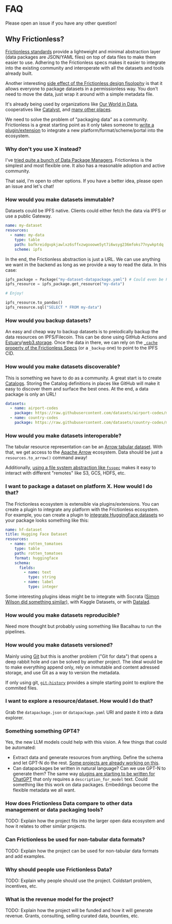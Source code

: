 # FAQ

Please open an issue if you have any other question!

## Why Frictionless?

[Frictionless standards](https://specs.frictionlessdata.io/) provide a lightweight and minimal abstraction layer (data packages are JSON/YAML files) on top of data files to make them easier to use. Adhering to the Frictionless specs makes it easier to integrate into the existing community and interoperate with all the datasets and tools already built.

Another interesting [side effect of the Frictionless design fisolophy](https://specs.frictionlessdata.io/#design-philosophy) is that it allows everyone to package datasets in a permissionless way. You don't need to move the data, just wrap it around with a simple metadata file.

It's already being used by organizations like [Our World in Data](https://github.com/search?q=repo%3Aowid%2Fowid-datasets%20datapackage.json&type=code), cooperatives like [Catalyst](https://github.com/search?q=org%3Acatalyst-cooperative%20datapackage&type=code), and [many other places](https://frictionlessdata.io/adoption/).

We need to solve the problem of "packaging data" as a community. Frictionless is a great starting point as it only takes someone to [write a plugin/extension](https://framework.frictionlessdata.io/docs/advanced/extending.html) to integrate a new platform/format/scheme/portal into the ecosystem.

### Why don't you use X instead?

I've [tried quite a bunch of Data Package Managers](https://publish.obsidian.md/davidgasquez/Open+Data#Data+Package+Managers). Frictionless is the simplest and most flexible one. It also has a reasonable adoption and active community.

That said, I'm open to other options. If you have a better idea, please open an issue and let's chat!

### How would you make datasets immutable?

Datasets could be IPFS native. Clients could either fetch the data via IPFS or use a public Gateway.

```yaml
name: my-dataset
resources:
  - name: my-data
    type: table
    path: bafkreidgvpkjawlxz6sffxzwgooowe5yt7i6wsyg236mfoks77nywkptdq
    scheme: ipfs
```

In the end, the Frictionless abstraction is just a URL. We can use anything we want in the backend as long as we provide a way to read the data. In this case:

```python
ipfs_package = Package("my-dataset-datapackage.yaml") # Could even be Package("bafyreca4sf...")
ipfs_resource = ipfs_package.get_resource("my-data")

# Enjoy!

ipfs_resource.to_pandas()
ipfs_resource.sql("SELECT * FROM my-data")
```

### How would you backup datasets?

An easy and cheap way to backup datasets is to preiodically backup the data resources on IPFS/Filecoin. This can be done using GitHub Actions and [Estuary](https://estuary.tech/)/[web3.storage](https://web3.storage/). Once the data in there, we can rely on the [`_cache` property of the Frictionless Specs](https://specs.frictionlessdata.io/patterns/#caching-of-resources) (or a `_backup` one) to point to the IPFS CID.

### How would you make datasets discoverable?

This is something we have to do as a community. A great start is to create [Catalogs](https://framework.frictionlessdata.io/docs/framework/catalog.html). Storing the Catalog definitions in places like GitHub will make it easy to discover them and surface the best ones. At the end, a data package is only an URL!

```yml
datasets:
  - name: airport-codes
    package: https://raw.githubusercontent.com/datasets/airport-codes/master/datapackage.json
  - name: country-codes
    package: https://raw.githubusercontent.com/datasets/country-codes/master/datapackage.json
```

### How would you make datasets interoperable?

The tabular resource representation can be an [Arrow tabular dataset](https://arrow.apache.org/docs/python/dataset.html). With that, we get access to the [Apache Arrow](https://arrow.apache.org/) ecosystem. Data should be just a `resources.to_arrow()` command away!

Additionally, [using a file system abstraction like `fsspec`](https://github.com/frictionlessdata/framework/issues/1462) makes it easy to interact with different "remotes" like S3, GCS, HDFS, etc.

### I want to package a dataset on platform X. How would I do that?

The Frictionless ecosystem is extensible via plugins/extensions. You can create a plugin to integrate any platform with the Frictionless ecosystem. For example, you can create a plugin to [integrate HuggingFace datasets](https://github.com/frictionlessdata/framework/issues/1472) so your package looks something like this:

```yaml
name: hf-dataset
title: Hugging Face Dataset
resources:
  - name: rotten_tomatoes
    type: table
    path: rotten_tomatoes
    format: huggingface
    schema:
      fields:
        - name: text
          type: string
        - name: label
          type: integer
```

Some interesting plugins ideas might be to integrate with Socrata ([Simon Wilson did something similar](https://github.com/simonw/scrape-open-data)), with Kaggle Datasets, or with [Datalad](https://docs.datalad.org/projects/catalog/en/latest/metadata_formats.html).

### How would you make datasets reproducible?

Need more thought but probably using something like Bacalhau to run the pipelines.

### How would you make datasets versioned?

Mainly using [Git](https://git-scm.com/) but this is another problem ("Git for data") that opens a deep rabbit hole and can be solved by another project. The ideal would be to make everything append only, rely on inmutable and content adressed storage, and use Git as a way to version the metadata.

If only using git, [`git-history`](https://simonwillison.net/2021/Dec/7/git-history/) provides a simple starting point to explore the commited files.

### I want to explore a resource/dataset. How would I do that?

Grab the `datapackage.json` or `datapackage.yaml` URI and paste it into a data explorer.

### Something something GPT4?

Yes, the new LLM models could help with this vision. A few things that could be automated:

- Extract data and generate resources from anything. Define the schema and let GPT-N do the rest. [Some projects are already working on this](https://jamesturk.github.io/scrapeghost/).
- Can datapackages be written in natural language? Can we use GPT-N to generate them? The same way [plugins are starting to be written for ChatGPT](https://raw.githubusercontent.com/openai/chatgpt-retrieval-plugin/336ff64b96ef23bda164ab94ca6f349607bbc5b6/.well-known/ai-plugin.json) that only requires a `description_for_model` text. Could something like this work on data packages. Embeddings become the flexible metadata we all want.

### How does Frictionless Data compare to other data management or data packaging tools?

TODO: Explain how the project fits into the larger open data ecosystem and how it relates to other similar projects.

### Can Frictionless be used for non-tabular data formats?

TODO: Explain how the project can be used for non-tabular data formats and add examples.


### Why should people use Frictionless Data?

TODO: Explain why people should use the project. Coldstart problem, incentives, etc.


### What is the revenue model for the project?

TODO: Explain how the project will be funded and how it will generate revenue. Grants, consulting, selling curated data, bounties, etc.
